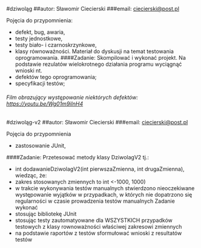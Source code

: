 #dziwoląg
##autor: Sławomir Ciecierski
###email: ciecierski@post.pl

Pojęcia do przypomnienia:
- defekt, bug, awaria,
- testy jednostkowe,
- testy biało- i czarnoskrzynkowe,
- klasy równoważności.
Materiał do dyskusji na temat testowania oprogramowania.
####Zadanie:
Skompilować i wykonać projekt. Na podstawie rezulatów wielokrotnego działania programu wyciągnąć wnioski nt.
- defektów tego oprogramowania;
- specyfikacji testów;

###### Film obrazujący występowanie niektórych defektów: https://youtu.be/Wg01m9iInH4


#dziwoląg-v2
##autor: Sławomir Ciecierski
###email: ciecierski@post.pl

Pojęcia do  przypomnienia
- zastosowanie JUnit,

####Zadanie:
Przetesować metody klasy DziwolagV2 tj.:
- int dodawanieDziwolagV2(int pierwszaZmienna, int drugaZmienna),
wiedząc, że:
- zakres stosowanych zmiennych to int <-1000, 1000)
- w trakcie wykonywania testów manualnych stwierdzono nieoczekiwane występowanie wyjątków w przypadkach, w których nie dopatrzono się regularności w czasie prowadzenia testów manualnych
Zadanie wykonać
- stosując bibliotekę JUnit 
- stosując testy zautomatyowane dla WSZYSTKICH przypadków testowych z klasy rownoważności właściwej zakresowi zmiennych
- na podstawie raportów z testów sformułować wnioski z resultatów testów

